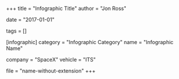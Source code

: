 +++
title = "Infographic Title"
author = "Jon Ross"

date = "2017-01-01"

tags = []

[infographic]
category = "Infographic Category"
name = "Infographic Name"

company = "SpaceX"
vehicle = "ITS"

file = "name-without-extension"
+++

<!--more-->
